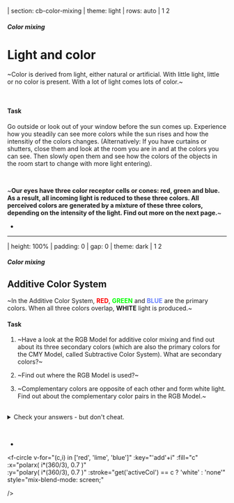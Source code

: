 
| section: cb-color-mixing
| theme: light
| rows: auto
| 1 2

<!-- ##### EXPLAIN  -->

##### Color mixing
# Light and color

<!-- <f-hr style="margin:var(--base6) 0" /> -->

~Color is derived from light, either natural or artificial. With little light, little or no color is present. With a lot of light comes lots of color.~

<br>

#### Task
Go outside or look out of your window before the sun comes up. Experience how you steadily can see more colors while the sun rises and how the intensitiy of the colors changes.
(Alternatively: If you have curtains or shutters, close them and look at the room you are in and at the colors you can see. Then slowly open them and see how the colors of the objects in the room start to change with more light entering).

<br>

~**Our eyes have three color receptor cells or cones: red, green and blue. As a result, all incoming light is reduced to these three colors. All perceived colors are generated by a mixture of these three colors, depending on the intensity of the light. Find out more on the next page.**~

<f-next-button title="Additive Color"  style="margin: var(--base6) 0" />

-

<f-image src="./images/color_blindness_accessibility_20--opt.jpg" style="background-position:50% 50%; min-height: 90vh;" />

<!-- <figure style="width:100%; height:100%; display:flex; justify-content:center; align-items: center; margin: 0;">
  <img src="./images/color_blindness_accessibility_20--opt.jpg" />
</figure> -->








---

| height: 100%
| padding: 0
| gap: 0
| theme: dark
| 1 2

<section style="padding:var(--content-padding)">

<!-- ##### EXPLAIN  -->
##### Color mixing
# Additive Color System

~In the Additive Color System, **<span style="color:red;" v-on:mouseover="set('activeCol', 'red')">RED</span>**, **<span style="color:lime;" v-on:mouseover="set('activeCol', 'lime')">GREEN</span>** and **<span style="color:hsl(230, 100%, 70%);" v-on:mouseover="set('activeCol', 'blue')">BLUE</span>** are the primary colors. When all three colors overlap, **WHITE** light is produced.~

#### Task

1. ~Have a look at the RGB Model for additive color mixing and find out about its three secondary colors (which are also the primary colors for the CMY Model, called Subtractive Color System). What are secondary colors?~

2. ~Find out where the RGB Model is used?~

3. ~Complementary colors are opposite of each other and form white light. Find out about the complementary color pairs in the RGB Model.~

<br>

<details>
	<summary>Check your answers - but don't cheat.</summary>
 
**Answer key**
 
1. The three secondary colors are: Magenta (mixed through red and blue light), Cyan (mixed through green and blue light) and yellow (mixed through red and green light).

2. Typical RGB input devices are color TV and video cameras, image scanners and digital cameras. Typical RGB output devices are TV sets of various technologies (CRT, LCD, plasma, OLED, quantum dots…), computer and mobile phone displays, video projectors, multicolor LED displays and large screens such as JumboTron. Color printers, on the other hand are not RGB devices, but subtractive color devices (typically CMYK color model).
If you want to find out about the subtractive color model, see this [wikipedia text on the subtractive color model](https://en.wikipedia.org/wiki/Subtractive_color).

3. Green and Magenta, Blue and Yellow, Red and Cyan.

</details>

&nbsp;

<f-next-button title="RGB Task"  />

</section>

-

<div style="background-color:var(--black); height:100vh; position:sticky; top:0;">

<f-scene responsive>
  
  <f-circle 
    v-for="(c,i) in ['red', 'lime', 'blue']" 
    :key="'add'+i"
    :fill="c" 
    :x="polarx( i*(360/3), 0.7 )"  
    :y="polary( i*(360/3), 0.7 )" 
    :stroke="get('activeCol') == c ? 'white' : 'none'"
    style="mix-blend-mode: screen;"
    
  />

</f-scene>

</div>

---







| cols: 3fr 2fr
| rows: auto
| padding: 0
| 1 2

<section style="padding:var(--content-padding)">

##### Color mixing
# Mix RGB Colors

&nbsp;

#### Task
~**Now that you know about the RGB color system, look at the two colors. They are both made up in parts of red, green and blue.**~

&nbsp;

1. ~In your mind, try to disassemble them into their three color components (red, green and blue). How much red, green and blue would you need to create these colors? A lot? Only little?~

2. ~Take some notes of your assumptions. Test your ideas on the next page.~

&nbsp;

<f-next-button />

</section>

-

<div style="position:sticky; top:0; height:100vh; width:100%; display: flex; flex-direction:column;">
  <div style="background: rgb( 255 , 0, 255 ); flex: 1 1 50%;"></div>
  <div style="background: rgb( 255 , 201, 53 ); flex: 1 1 50%;"></div>
</div>



<!-- <f-scene responsive width="300" height="200">
<f-box 
      width="6"
      height="4"
      x="0"
      stroke="none"
      :fill="rgb( 255 , 0, 255 )"
    />
 </f-scene>
<f-scene responsive width="300" height="200">
 <f-box 
      width="6"
      height="4"
      x="0"
      stroke="none"
      :fill="rgb( 255 , 201, 53 )"
    />
 </f-scene> -->












---

| rows: auto
| 1 1
| 2 3
| 4 4

<!-- ##### EXPLAIN  -->
##### Color mixing
# Mix RGB Colors

~**Now, check your assumptions by adjusting the RGB controllers so that you receive a color that is as similar as possible to the given example.**~

-

<div>
  <f-scene responsive width="600" height="300">
    <f-box 
      width="6"
      height="12"
      stroke="none"
      x="-2"
      :fill="rgb( get('r1', 0) , get('g1', 0), get('b1', 0) )"
    />
    <f-box 
      width="4"
      height="12"
      x="2"
      stroke="none"
      :fill="rgb( 255 , 0, 255 )"
    />
  </f-scene>
  <f-slider set="r1" from="0" to="255" integer title="R" />
  <f-slider set="g1" from="0" to="255" integer title="G" />
  <f-slider set="b1" from="0" to="255" integer title="B" />
</div>

-

<div>
  <!-- <f-scene width="600" height="300" style="width:100%; height:40vh;"> -->
  <f-scene responsive width="600" height="300">
    <f-box 
      width="6"
      height="12"
      stroke="none"
      x="-2"
      :fill="rgb( get('r2', 0) , get('g2', 0), get('b2', 0) )"
    />
    <f-box 
      width="4"
      height="12"
      x="2"
      stroke="none"
      :fill="rgb( 255 , 201, 53 )"
    />
  </f-scene>
  <f-slider set="r2" from="0" to="255" integer title="R" />
  <f-slider set="g2" from="0" to="255" integer title="G" />
  <f-slider set="b2" from="0" to="255" integer title="B" />
</div>

-

<f-next-button  />
